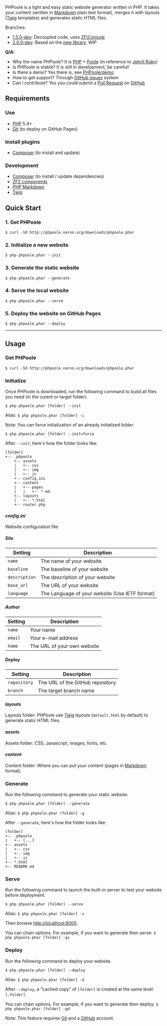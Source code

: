 PHPoole is a light and easy static website generator written in PHP.
It takes your content (written in [Markdown](http://daringfireball.net/projects/markdown/) plain text format), merges it with layouts ([Twig](http://twig.sensiolabs.org/) templates) and generates static HTML files.

Branches:
* [1.5.0-dev](https://github.com/Narno/PHPoole/tree/1.5.0-dev): Decoupled code, uses [ZF\Console](https://github.com/zfcampus/zf-console)
* [2.0.0-dev](https://github.com/Narno/PHPoole/tree/2.0.0-dev): Based on the [new library](https://github.com/Narno/PHPoole-library), _WIP_

**Q/A:**

* Why the name _PHPoole_? It is [PHP](http://www.php.net) + [Poole](http://en.wikipedia.org/wiki/Strange_Case_of_Dr_Jekyll_and_Mr_Hyde#Mr._Poole) (in reference to [Jekyll Ruby](http://jekyllrb.com))
* Is PHPoole is stable? It is still in development, be careful!
* Is there a demo? Yes there is, see [PHPoole/demo](https://github.com/PHPoole/demo)
* How to get support? Through [GitHub issues](https://github.com/Narno/PHPoole/issues) system
* Can I contribute? Yes you could submit a [Pull Request](https://help.github.com/articles/using-pull-requests) on [GitHub](https://github.com/Narno/PHPoole)

Requirements
------------

### Use

* [PHP](https://github.com/php) 5.4+
* [Git](http://git-scm.com) (to deploy on GitHub Pages)

### Install plugins

* [Composer](http://getcomposer.org) (to install and update)

### Development

* [Composer](http://getcomposer.org) (to install / update dependencies)
 * [ZF2 components](https://github.com/zendframework)
 * [PHP Markdown](https://github.com/michelf/php-markdown)
 * [Twig](https://github.com/fabpot/Twig)


Quick Start
-----------

### 1. Get PHPoole
    $ curl -SO http://phpoole.narno.org/downloads/phpoole.phar

### 2. Initialize a new website
    $ php phpoole.phar --init

### 3. Generate the static website
    $ php phpoole.phar --generate

### 4. Serve the local website
    $ php phpoole.phar --serve

### 5. Deploy the website on GitHub Pages
    $ php phpoole.phar --deploy

----

Usage
-----

### Get PHPoole
    
    $ curl -SO http://phpoole.narno.org/downloads/phpoole.phar


### Initialize

Once PHPoole is downloaded, run the following command to build all files you need (in the curent or target folder).

    $ php phpoole.phar [folder] --init

Alias: ```$ php phpoole.phar [folder] -i```

Note: You can force initialization of an already initialized folder.

    $ php phpoole.phar [folder] --init=force

After ```--init```, here's how the folder looks like:

    [folder]
    +-- _phpoole
        +-- assets
        |   +-- css
        |   +-- img
        |   +-- js
        +-- config.ini
        +-- content
        |   +-- pages
        |   |   +-- *.md
        +-- layouts
        |   +-- *.html
        +-- router.php

#### _config.ini_

Website configuration file:

##### Site
| Setting           | Description                                    |
| ----------------- | ---------------------------------------------- |
| ```name```        | The name of your website                       |
| ```baseline```    | The baseline of your website                   |
| ```description``` | The description of your website                |
| ```base_url```    | The URL of your website                        |
| ```language```    | The Language of your website (Use IETF format) |

##### Author
| Setting           | Description                                    |
| ----------------- | ---------------------------------------------- |
| ```name```        | Your name                                      |
| ```email```       | Your e-mail address                            |
| ```home```        | The URL of your own website                    |

##### Deploy
| Setting           | Description                                    |
| ----------------- | ---------------------------------------------- |
| ```repository```  | The URL of the GitHub repository               |
| ```branch```      | The target branch name                         |

#### _layouts_

Layouts folder: PHPoole use [Twig](http://twig.sensiolabs.org) layouts (```default.html``` by default) to generate static HTML files.

#### _assets_

Assets folder: CSS, Javascript, images, fonts, etc.

#### _content_

Content folder: Where you can put your content (pages in [Markdown](http://daringfireball.net/projects/markdown/) format).


### Generate

Run the following command to generate your static website.

    $ php phpoole.phar [folder] --generate

Alias: ```$ php phpoole.phar [folder] -g```

After ```--generate```, here's how the folder looks like:

    [folder]
    +-- _phpoole
    |   +-- [...]
    +-- assets
    |   +-- css
    |   +-- img
    |   +-- js
    +-- *.html
    +-- README.md


### Serve

Run the following command to launch the built-in server to test your website before deployment.

    $ php phpoole.phar [folder] --serve

Alias: ```$ php phpoole.phar [folder] -s```

Then browse [http://localhost:8000](http://localhost:8000).

You can chain options. For example, if you want to generate then serve:
```$ php phpoole.phar [folder] -gs```


### Deploy

Run the following command to deploy your website.

    $ php phpoole.phar [folder] --deploy

Alias: ```$ php phpoole.phar [folder] -d```

After ```--deploy```, a "cached copy" of ```[folder]``` is created at the same level: ```[.folder]```.

You can chain options. For example, if you want to generate then deploy:
```$ php phpoole.phar [folder] -gd```

Note: This feature requires [Git](http://git-scm.com) and a [GitHub](https://github.com) account.
